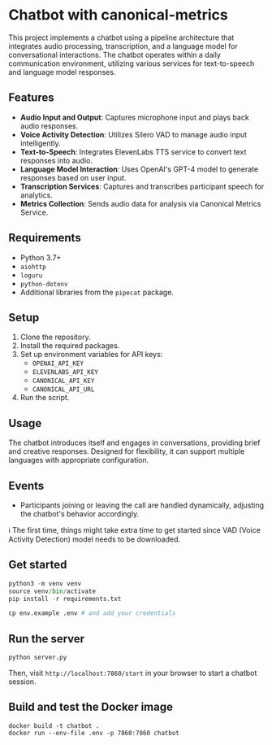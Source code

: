 # Chatbot with canonical-metrics

This project implements a chatbot using a pipeline architecture that integrates audio processing, transcription, and a language model for conversational interactions. The chatbot operates within a daily communication environment, utilizing various services for text-to-speech and language model responses.

## Features

- **Audio Input and Output**: Captures microphone input and plays back audio responses.
- **Voice Activity Detection**: Utilizes Silero VAD to manage audio input intelligently.
- **Text-to-Speech**: Integrates ElevenLabs TTS service to convert text responses into audio.
- **Language Model Interaction**: Uses OpenAI's GPT-4 model to generate responses based on user input.
- **Transcription Services**: Captures and transcribes participant speech for analytics.
- **Metrics Collection**: Sends audio data for analysis via Canonical Metrics Service.

## Requirements

- Python 3.7+
- `aiohttp`
- `loguru`
- `python-dotenv`
- Additional libraries from the `pipecat` package.

## Setup

1. Clone the repository.
2. Install the required packages.
3. Set up environment variables for API keys:
   - `OPENAI_API_KEY`
   - `ELEVENLABS_API_KEY`
   - `CANONICAL_API_KEY`
   - `CANONICAL_API_URL`
4. Run the script.

## Usage

The chatbot introduces itself and engages in conversations, providing brief and creative responses. Designed for flexibility, it can support multiple languages with appropriate configuration.

## Events

- Participants joining or leaving the call are handled dynamically, adjusting the chatbot's behavior accordingly.


ℹ️ The first time, things might take extra time to get started since VAD (Voice Activity Detection) model needs to be downloaded.

## Get started

```python
python3 -m venv venv
source venv/bin/activate
pip install -r requirements.txt

cp env.example .env # and add your credentials

```

## Run the server

```bash
python server.py
```

Then, visit `http://localhost:7860/start` in your browser to start a chatbot session.

## Build and test the Docker image

```
docker build -t chatbot .
docker run --env-file .env -p 7860:7860 chatbot
```
